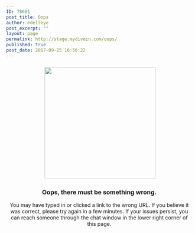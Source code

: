 ```yaml
---
ID: 78601
post_title: Oops
author: edelleye
post_excerpt: ""
layout: page
permalink: http://stage.mydivein.com/oops/
published: true
post_date: 2017-09-25 16:56:22
---
```

<h3 style="text-align: center;"> <img class="alignnone size-medium wp-image-75691" src="http://stage.mydivein.com/wp-content/uploads/2017/09/Balloon-Badge-Twitter-300x300.png" alt="" width="300" height="300" /></h3>
<h3 style="text-align: center;">Oops, there must be something wrong.</h3>
<p style="text-align: center;">You may have typed in or clicked a link to the wrong URL. If you believe it was correct, please try again in a few minutes. If your issues persist, you can reach someone through the chat window in the lower right corner of this page.</p>